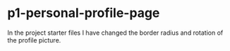 # p1-personal-profile-page

In the project starter files I have changed the border radius and rotation of the profile picture.
